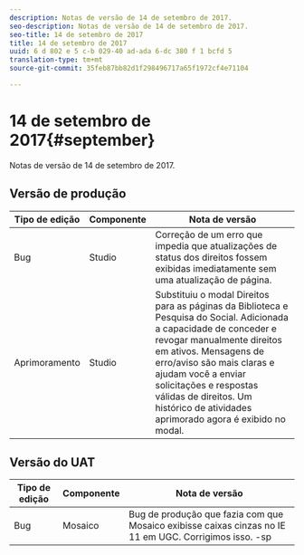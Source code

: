 ```yaml
---
description: Notas de versão de 14 de setembro de 2017.
seo-description: Notas de versão de 14 de setembro de 2017.
seo-title: 14 de setembro de 2017
title: 14 de setembro de 2017
uuid: 6 d 802 e 5 c-b 029-40 ad-ada 6-dc 380 f 1 bcfd 5
translation-type: tm+mt
source-git-commit: 35feb87bb82d1f298496717a65f1972cf4e71104

---
```



# 14 de setembro de 2017{#september}

Notas de versão de 14 de setembro de 2017.

## Versão de produção

| **Tipo de edição** | **Componente** | **Nota de versão** |
|---|---|---|
| Bug | Studio | Correção de um erro que impedia que atualizações de status dos direitos fossem exibidas imediatamente sem uma atualização de página. |
| Aprimoramento | Studio | Substituiu o modal Direitos para as páginas da Biblioteca e Pesquisa do Social. Adicionada a capacidade de conceder e revogar manualmente direitos em ativos. Mensagens de erro/aviso são mais claras e ajudam você a enviar solicitações e respostas válidas de direitos. Um histórico de atividades aprimorado agora é exibido no modal. |

## Versão do UAT

| **Tipo de edição** | **Componente** | **Nota de versão** |
|---|---|---|
| Bug | Mosaico | Bug de produção que fazia com que Mosaico exibisse caixas cinzas no IE 11 em UGC. Corrigimos isso. -sp |

